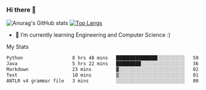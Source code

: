 ### Hi there 👋

![Anurag's GitHub stats](https://github-readme-stats.vercel.app/api?username=MatteoIorio11&show_icons=true&theme=dark) 
[![Top Langs](https://github-readme-stats.vercel.app/api/top-langs/?username=MatteoIorio11&theme=dark)](https://github.com/MatteoIorio11/github-readme-stats)

- 🌱 I’m currently learning Engineering and Computer Science :)

<!--
**MatteoIorio11/MatteoIorio11** is a ✨ _special_ ✨ repository because its `README.md` (this file) appears on your GitHub profile.

Here are some ideas to get you started:

- 🔭 I’m currently working on ...
- 🌱 I’m currently learning ...
- 👯 I’m looking to collaborate on ...
- 🤔 I’m looking for help with ...
- 💬 Ask me about ...
- 📫 How to reach me: ...
- 😄 Pronouns: ...
- ⚡ Fun fact: ...
-->
My Stats
<!--START_SECTION:waka-->

```txt
Python                  8 hrs 48 mins   ███████████████░░░░░░░░░░   59.35 %
Java                    5 hrs 22 mins   █████████░░░░░░░░░░░░░░░░   36.21 %
Markdown                23 mins         ▓░░░░░░░░░░░░░░░░░░░░░░░░   02.65 %
Text                    10 mins         ▒░░░░░░░░░░░░░░░░░░░░░░░░   01.12 %
ANTLR v4 grammar file   3 mins          ░░░░░░░░░░░░░░░░░░░░░░░░░   00.35 %
```

<!--END_SECTION:waka-->
